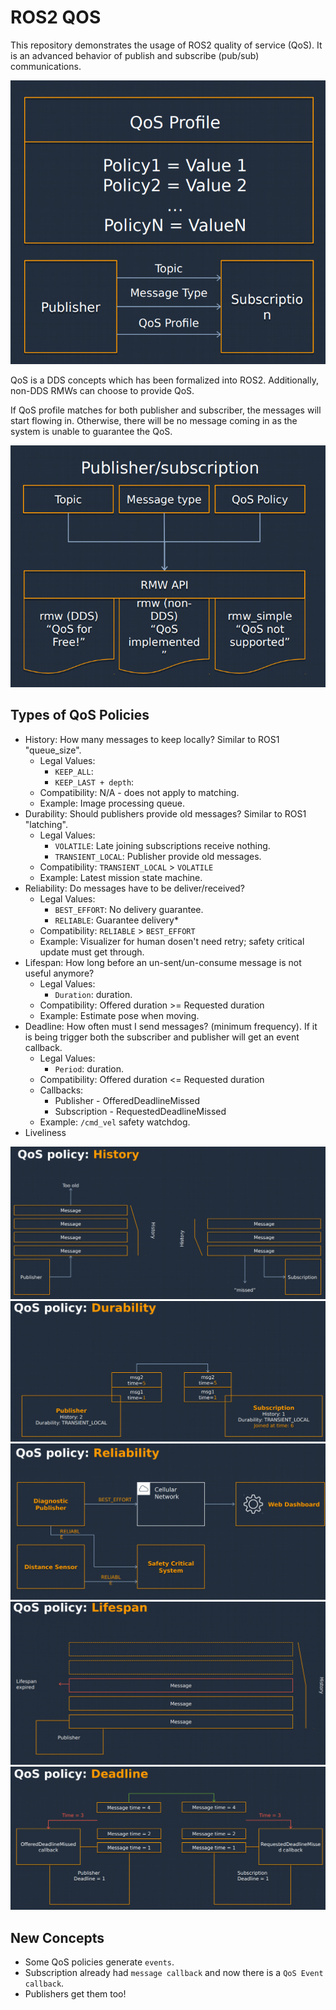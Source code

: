# ROS2 QOS

This repository demonstrates the usage of ROS2 quality of service (QoS). It is an advanced behavior of publish and subscribe (pub/sub) communications.

![image](resources/qos1.png)

QoS is a DDS concepts which has been formalized into ROS2. Additionally, non-DDS RMWs can choose to provide QoS.

If QoS profile matches for both publisher and subscriber, the messages will start flowing in. Otherwise, there will be no message coming in as the system is unable to guarantee the QoS.

![image](resources/qos2.png)

## Types of QoS Policies

- History: How many messages to keep locally? Similar to ROS1 "queue_size".
    - Legal Values:
        - `KEEP_ALL`:
        - `KEEP_LAST + depth`:
    - Compatibility: N/A - does not apply to matching.
    - Example: Image processing queue.
- Durability: Should publishers provide old messages? Similar to ROS1 "latching".
    - Legal Values:
        - `VOLATILE`: Late joining subscriptions receive nothing.
        - `TRANSIENT_LOCAL`: Publisher provide old messages.
    - Compatibility: `TRANSIENT_LOCAL` > `VOLATILE`
    - Example: Latest mission state machine.
- Reliability: Do messages have to be deliver/received?
    - Legal Values:
        - `BEST_EFFORT`: No delivery guarantee.
        - `RELIABLE`: Guarantee delivery*
    - Compatibility: `RELIABLE` > `BEST_EFFORT`
    - Example: Visualizer for human dosen't need retry; safety critical update must get through.
- Lifespan: How long before an un-sent/un-consume message is not useful anymore?
    - Legal Values:
        - `Duration`: duration.
    - Compatibility: Offered duration >= Requested duration
    - Example: Estimate pose when moving.
- Deadline: How often must I send messages? (minimum frequency). If it is being trigger both the subscriber and publisher will get an event callback.
    - Legal Values:
        - `Period`: duration.
    - Compatibility: Offered duration <= Requested duration
    - Callbacks:
        - Publisher - OfferedDeadlineMissed
        - Subscription - RequestedDeadlineMissed
    - Example: `/cmd_vel` safety watchdog.
- Liveliness


![image](resources/qos_history.png)
![image](resources/qos_durability.png)
![image](resources/qos_reliability.png)
![image](resources/qos_lifespan.png)
![image](resources/qos_deadline.png)


## New Concepts

- Some QoS policies generate `events`.
- Subscription already had `message callback` and now there is a `QoS Event callback`.
- Publishers get them too!
